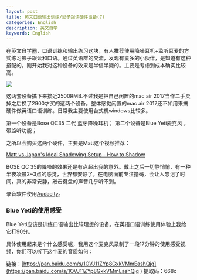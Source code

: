 ```yaml
---
layout: post
title: 英文口语输出训练/影子跟读硬件设备(7)
categories: English
description: 英文自学
keywords: English
---
```


在英文自学圈，口语训练和输出练习这块，有人推荐使用降噪耳机+监听耳麦的方式练习影子跟读和口语。通过英语群的交流，发现有蛮多的小伙伴，是知道有这种搭配的。刚开始我对这种设备的效果是半信半疑的。主要是考虑到成本确实比较高。

<img src="https://cs-cn.top/images/posts/English_Shadowing74430.jpg"/>

这两套设备搞下来接近2500RMB.不过我是把自己闲置的mac air 2017当作二手卖掉之后换了2900才买的这两个设备。整体感觉闲置的mac air 2017还不如用来搞硬件做英语口语训练。日常我主要使用台式机windows比较多。

第一个设备是Bose QC35 二代 蓝牙降噪耳机；
第二个设备是Blue Yeti麦克风 ，带监听功能；

之所以会购买这两个硬件，主要是Matt这个视频推荐：

[Matt vs Japan's Ideal Shadowing Setup - How to Shadow](https://youtu.be/8qx_hnAGc-k)

BOSE QC 35的降噪的效果还是有点超出我的意外。戴上之后一切静悄悄，有一种半夜凌晨2~3点的感觉，世界都安静了，在电脑面前专注撸码，会让人忘记了时间，真的非常安静，敲击键盘的声音几乎听不到。

录音软件使用[Audacity](https://www.fosshub.com/Audacity-old.html)。



### Blue Yeti的使用感受

Blue Yeti应该是训练口语输出比较理想的设备。在英语口语训练使用体验上我给它打90分。

具体使用起来是个什么感受呢，我用这个麦克风录制了一段17分钟的使用感受视频，你们可以听下这个麦的音质如何：

链接：[https://pan.baidu.com/s/1OVJ11ZYp8GxkVMmEashQjg](https://pan.baidu.com/s/1OVJ11ZYp8GxkVMmEashQjg ) 
提取码：668c





